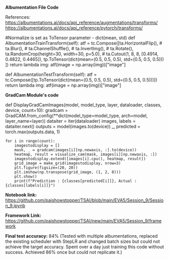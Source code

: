 **Albumentation File Code**

References:
https://albumentations.ai/docs/api_reference/augmentations/transforms/
https://albumentations.ai/docs/api_reference/pytorch/transforms/

#Normalize is set as ToTensor parameter - dict(mean, std)
def AlbumentationTrainTransform(self):
    atf = tc.Compose([ta.HorizontalFlip(),
                        # ta.Blur(),
                        # ta.ChannelShuffle(),
                        # ta.InvertImg(),
                        # ta.Rotate(),
                        ta.RandomCrop(height=30, width=30, p=5.0),
                        # ta.Cutout(1, 8, 8, [0.4914, 0.4822, 0.4465]),
                        tp.ToTensor(dict(mean=(0.5, 0.5, 0.5), std=(0.5, 0.5, 0.5)))
                        ])
    return lambda img: atf(image = np.array(img))["image"]

def AlbumentationTestTransform(self):
    atf = tc.Compose([tp.ToTensor(dict(mean=(0.5, 0.5, 0.5), std=(0.5, 0.5, 0.5)))])
    return lambda img: atf(image = np.array(img))["image"]

**GradCam Module's code**

def DisplayGradCamImages(model, model_type, layer, dataloader, classes, device, count=10):
    gradcam = GradCAM.from_config(**dict(model_type=model_type, arch=model, layer_name=layer))
    dataiter = iter(dataloader)
    images, labels = dataiter.next()
    outputs = model(images.to(device))
    _, predicted = torch.max(outputs.data, 1)

    for i in range(count):
        imagestodisplay = []
        mask, _ = gradcam(images[i][np.newaxis, :].to(device))
        heatmap, result = visualize_cam(mask, images[i][np.newaxis, :])
        imagestodisplay.extend([images[i].cpu(), heatmap, result])
        grid_image = make_grid(imagestodisplay, nrow=3)
        plt.figure(figsize=(20, 20))
        plt.imshow(np.transpose(grid_image, (1, 2, 0)))
        plt.show()
        print(f"Prediction : {classes[predicted[i]]}, Actual : {classes[labels[i]]}")

**Notebook link:** https://github.com/paishowstopper/TSAI/blob/main/EVA5/Session_9/Session_9.ipynb

**Framework Link:** https://github.com/paishowstopper/TSAI/new/main/EVA5/Session_9/framework

**Final test accuracy:** 84% (Tested with multiple albumentations, replaced the existing scheduler with StepLR and changed batch sizes but could not achieve the target accuracy. Spent over a day just training this code without success. Achieved 86% once but could not replicate it.)

